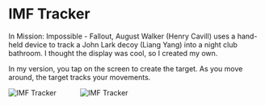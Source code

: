 # IMF Tracker

In Mission: Impossible - Fallout, August Walker (Henry Cavill) uses a hand-held device to track
a John Lark decoy (Liang Yang) into a night club bathroom.  I thought the display was cool, so
I created my own.

In my version, you tap on the screen to create the target.  As you move around, the target tracks
your movements.

![IMF Tracker](https://github.com/InvaderZim62/IMFTracker/assets/34785252/bdbd9f4d-9dea-4456-9bc6-bfe79b77f182)
&nbsp;&nbsp;&nbsp;&nbsp;&nbsp;&nbsp;&nbsp;&nbsp;&nbsp;&nbsp;
![IMF Tracker](https://github.com/InvaderZim62/IMFTracker/assets/34785252/941dbe35-43b3-46d0-90da-bf5b5311ec57)
